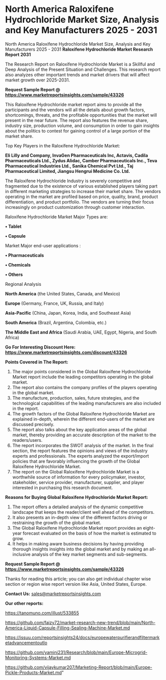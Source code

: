 # North America Raloxifene Hydrochloride Market Size, Analysis and Key Manufacturers 2025 - 2031
 North America Raloxifene Hydrochloride Market Size, Analysis and Key Manufacturers 2025 - 2031
<strong>Raloxifene Hydrochloride Market Research Report 2031</strong>

The Research Report on Raloxifene Hydrochloride Market is a Skillful and Deep Analysis of the Present Situation and Challenges. This research report also analyzes other important trends and market drivers that will affect market growth over 2025-2031.

<strong>Request Sample Report @ <a href=https://www.marketreportsinsights.com/sample/43326>https://www.marketreportsinsights.com/sample/43326</a></strong>

This Raloxifene Hydrochloride market report aims to provide all the participants and the vendors will all the details about growth factors, shortcomings, threats, and the profitable opportunities that the market will present in the near future. The report also features the revenue share, industry size, production volume, and consumption in order to gain insights about the politics to contest for gaining control of a large portion of the market share.

Top Key Players in the Raloxifene Hydrochloride Market:

<strong>Eli Lilly and Company, InvaGen Pharmaceuticals Inc, Actavis, Cadila Pharmaceuticals Ltd., Zydus Alidac, Camber Pharmaceuticals Inc., Teva Pharmaceutical Industries Ltd., Sanika Chemical Pvt Ltd., Taj Pharmaceutical Limited, Jiangsu Hengrui Medicine Co. Ltd.</strong>

The Raloxifene Hydrochloride Industry is severely competitive and fragmented due to the existence of various established players taking part in different marketing strategies to increase their market share. The vendors operating in the market are profiled based on price, quality, brand, product differentiation, and product portfolio. The vendors are turning their focus increasingly on product customization through customer interaction.

Raloxifene Hydrochloride Market Major Types are:

<strong>•  Tablet

•  Capsule</strong>

Market Major end-user applications :

<strong>•  Pharmaceuticals

•  Chemicals

•  Others</strong>

Regional Analysis

</u><strong><b>North America</b></strong> (the United States, Canada, and Mexico)

<strong><b>Europe </b></strong>(Germany, France, UK, Russia, and Italy)

<strong><b>Asia-Pacific</b></strong> (China, Japan, Korea, India, and Southeast Asia)

<strong><b>South America</b></strong> (Brazil, Argentina, Colombia, etc.)

<strong><b>The Middle East and Africa</b></strong> (Saudi Arabia, UAE, Egypt, Nigeria, and South Africa)

<strong>Go For Interesting Discount Here: <a href=https://www.marketreportsinsights.com/discount/43326>https://www.marketreportsinsights.com/discount/43326</a></strong>

<strong>Points Covered in The Report:</strong>
<ol>
  <li>The major points considered in the Global Raloxifene Hydrochloride Market report include the leading competitors operating in the global market.</li>
  <li>The report also contains the company profiles of the players operating in the global market.</li>
  <li>The manufacture, production, sales, future strategies, and the technological capabilities of the leading manufacturers are also included in the report.</li>
  <li>The growth factors of the Global Raloxifene Hydrochloride Market are explained in-depth, wherein the different end-users of the market are discussed precisely.</li>
  <li>The report also talks about the key application areas of the global market, thereby providing an accurate description of the market to the readers/users.</li>
  <li>The report incorporates the SWOT analysis of the market. In the final section, the report features the opinions and views of the industry experts and professionals. The experts analyzed the export/import policies that are favorably influencing the growth of the Global Raloxifene Hydrochloride Market.</li>
  <li>The report on the Global Raloxifene Hydrochloride Market is a worthwhile source of information for every policymaker, investor, stakeholder, service provider, manufacturer, supplier, and player interested in purchasing this research document.</li>
</ol>
<strong>Reasons for Buying Global Raloxifene Hydrochloride Market Report:</strong>

<ol>
  <li>The report offers a detailed analysis of the dynamic competitive landscape that keeps the reader/client well ahead of the competitors.</li>
  <li>It also presents an in-depth view of the different factors driving or restraining the growth of the global market.</li>
  <li>The Global Raloxifene Hydrochloride Market report provides an eight-year forecast evaluated on the basis of how the market is estimated to grow.</li>
  <li>It helps in making aware business decisions by having providing thorough insights insights into the global market and by making an all-inclusive analysis of the key market segments and sub-segments.</li>
</ol>
<strong>Request Sample Report @ <a href=https://www.marketreportsinsights.com/sample/43326>https://www.marketreportsinsights.com/sample/43326</a></strong>


Thanks for reading this article; you can also get individual chapter wise section or region wise report version like Asia, United States, Europe.

<strong>Contact Us:</strong>
sales@marketreportsinsights.com

<strong>Our other reports:</strong>

<a href=https://tanomuno.com/illust/533855>https://tanomuno.com/illust/533855</a>

<a href=https://github.com/faizy72/market-research-new-trend/blob/main/North-America-Liquid-Capsule-Filling-Sealing-Machine-Market.md>https://github.com/faizy72/market-research-new-trend/blob/main/North-America-Liquid-Capsule-Filling-Sealing-Machine-Market.md</a>

<a href=https://issuu.com/reportsinsights24/docs/europewaterpurifierandfiltermarketadvancementoutlo>https://issuu.com/reportsinsights24/docs/europewaterpurifierandfiltermarketadvancementoutlo</a>

<a href=https://github.com/yamini231/Research/blob/main/Europe-Microgrid-Monitoring-Systems-Market.md>https://github.com/yamini231/Research/blob/main/Europe-Microgrid-Monitoring-Systems-Market.md</a>

<a href=https://github.com/vijaykumar207/Marketing-Report/blob/main/Europe-Pickle-Products-Market.md>https://github.com/vijaykumar207/Marketing-Report/blob/main/Europe-Pickle-Products-Market.md</a>"
